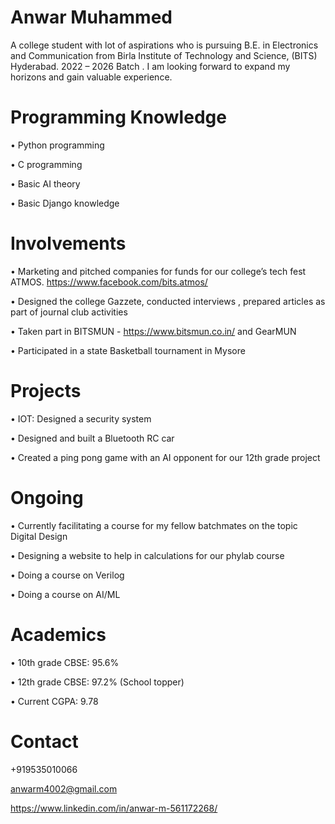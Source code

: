 
# Anwar Muhammed

A college student with lot of aspirations who is pursuing B.E. in Electronics and Communication from Birla Institute of Technology and Science, (BITS) Hyderabad. 2022 – 2026 Batch . I am looking forward to expand my horizons and gain valuable experience.

# Programming Knowledge
•	Python programming

•	C programming

•	Basic AI theory

•	Basic Django knowledge

# Involvements
•	Marketing and pitched companies for funds for our college’s tech fest ATMOS. https://www.facebook.com/bits.atmos/

•	Designed the college Gazzete, conducted interviews , prepared articles as part of journal club activities

•	Taken part in BITSMUN - https://www.bitsmun.co.in/ and GearMUN

•	Participated in a state Basketball tournament in Mysore

# Projects
•	IOT: Designed a security system

•	Designed and built a Bluetooth RC car

•	Created a ping pong game with an AI opponent for our 12th grade project

# Ongoing
•	Currently facilitating a course for my fellow batchmates on the topic Digital Design

•	Designing a website to help in calculations for our phylab course

•	Doing a course on Verilog

•	Doing a course on AI/ML

# Academics
•	10th grade CBSE: 95.6%

•	12th grade CBSE: 97.2% (School topper)

•	Current CGPA: 9.78 

# Contact
+919535010066

anwarm4002@gmail.com

https://www.linkedin.com/in/anwar-m-561172268/





